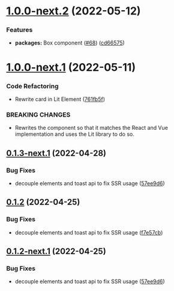 # [1.0.0-next.2](https://github.com/fabric-ds/elements/compare/v1.0.0-next.1...v1.0.0-next.2) (2022-05-12)


### Features

* **packages:** Box component ([#68](https://github.com/fabric-ds/elements/issues/68)) ([cd66575](https://github.com/fabric-ds/elements/commit/cd6657522eb57fb068ec1beb46e74b8559ce2701))

# [1.0.0-next.1](https://github.com/fabric-ds/elements/compare/v0.1.3-next.1...v1.0.0-next.1) (2022-05-11)


### Code Refactoring

* Rewrite card in Lit Element ([761fb5f](https://github.com/fabric-ds/elements/commit/761fb5fbc96f9bac8079536f591a70e525bf2e03))


### BREAKING CHANGES

* Rewrites the component so that it matches the React and Vue implementation and uses the Lit library to do so.

## [0.1.3-next.1](https://github.com/fabric-ds/elements/compare/v0.1.2...v0.1.3-next.1) (2022-04-28)

### Bug Fixes

- decouple elements and toast api to fix SSR usage
  ([57ee9d6](https://github.com/fabric-ds/elements/commit/57ee9d67122eb8ad693d901f10fa5a951f32b5c1))

## [0.1.2](https://github.com/fabric-ds/elements/compare/v0.1.1...v0.1.2) (2022-04-25)

### Bug Fixes

- decouple elements and toast api to fix SSR usage
  ([f7e57cb](https://github.com/fabric-ds/elements/commit/f7e57cb4139a2942c6d971ba650b30a2c825d27d))

## [0.1.2-next.1](https://github.com/fabric-ds/elements/compare/v0.1.1...v0.1.2-next.1) (2022-04-25)

### Bug Fixes

- decouple elements and toast api to fix SSR usage
  ([57ee9d6](https://github.com/fabric-ds/elements/commit/57ee9d67122eb8ad693d901f10fa5a951f32b5c1))
